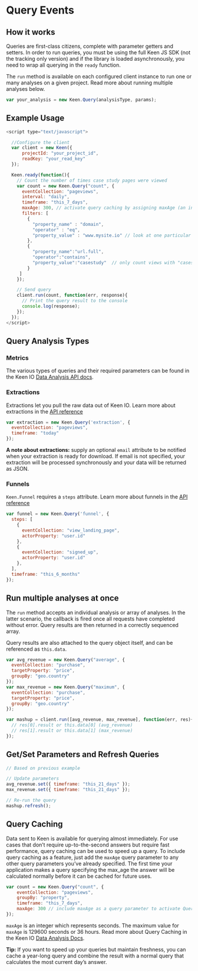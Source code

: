 # Query Events

## How it works

Queries are first-class citizens, complete with parameter getters and setters. In order to run queries, you must be using the full Keen JS SDK (not the tracking only version) and if the library is loaded asynchronously, you need to wrap all querying in the `ready` function.

The `run` method is available on each configured client instance to run one or many analyses on a given project. Read more about running multiple analyses below.

```javascript
var your_analysis = new Keen.Query(analysisType, params);
```

## Example Usage

```javascript
<script type="text/javascript">

  //Configure the client
  var client = new Keen({
      projectId: "your_project_id",
      readKey: "your_read_key"
  });

  Keen.ready(function(){
    // Count the number of times case study pages were viewed
    var count = new Keen.Query("count", {
      eventCollection: "pageviews",
      interval: "daily",
      timeframe: "this_7_days",
      maxAge: 300, // activate query caching by assigning maxAge (an integer representing seconds)
      filters: [
        {
          "property_name" : "domain",
          "operator" : "eq",
          "property_value" : "www.mysite.io" // look at one particular domain only
        },
        {
          "property_name":"url.full",
          "operator":"contains",
          "property_value":"casestudy"  // only count views with "casestudy" in the page URL
        }
     ]
    });

    // Send query
    client.run(count, function(err, response){
      // Print the query result to the console
      console.log(response);
    });
  });
</script>
```
## Query Analysis Types

### Metrics

The various types of queries and their required parameters can be found in the Keen IO [Data Analysis API docs](https://keen.io/docs/data-analysis/metrics/).

### Extractions

Extractions let you pull the raw data out of Keen IO.  Learn more about extractions in the [API reference](https://keen.io/docs/data-analysis/extractions)

```javascript
var extraction = new Keen.Query('extraction', {
  eventCollection: "pageviews",
  timeframe: "today"
});
```

**A note about extractions:** supply an optional `email` attribute to be notified when your extraction is ready for download. If email is not specified, your extraction will be processed synchronously and your data will be returned as JSON.

### Funnels

`Keen.Funnel` requires a `steps` attribute.  Learn more about funnels in the [API reference](https://keen.io/docs/data-analysis/funnels/#steps)

```javascript
var funnel = new Keen.Query('funnel', {
  steps: [
    {
  	  eventCollection: "view_landing_page",
  	  actorProperty: "user.id"
    },
    {
  	  eventCollection: "signed_up",
  	  actorProperty: "user.id"
    },
  ],
  timeframe: "this_6_months"
});
```

## Run multiple analyses at once

The `run` method accepts an individual analysis or array of analyses. In the latter scenario, the callback is fired once all requests have completed without error. Query results are then returned in a correctly sequenced array.

Query results are also attached to the query object itself, and can be referenced as `this.data`.

```javascript
var avg_revenue = new Keen.Query("average", {
  eventCollection: "purchase",
  targetProperty: "price",
  groupBy: "geo.country"
});
var max_revenue = new Keen.Query("maximum", {
  eventCollection: "purchase",
  targetProperty: "price",
  groupBy: "geo.country"
});

var mashup = client.run([avg_revenue, max_revenue], function(err, res){
  // res[0].result or this.data[0] (avg_revenue)
  // res[1].result or this.data[1] (max_revenue)
});  
```
## Get/Set Parameters and Refresh Queries

```javascript
// Based on previous example

// Update parameters
avg_revenue.set({ timeframe: "this_21_days" });
max_revenue.set({ timeframe: "this_21_days" });

// Re-run the query
mashup.refresh();
```
## Query Caching

Data sent to Keen is available for querying almost immediately. For use cases that don’t require up-to-the-second answers but require fast performance, query caching can be used to speed up a query. To include query caching as a feature, just add the `maxAge` query parameter to any other query parameters you’ve already specified. The first time your application makes a query specifying the max_age the answer will be calculated normally before it can be cached for future uses. 

```javascript
var count = new Keen.Query("count", {
    eventCollection: "pageviews",
    groupBy: "property",
    timeframe: "this_7_days",
    maxAge: 300 // include maxAge as a query parameter to activate Query Caching
});
```
`maxAge` is an integer which represents seconds. The maximum value for `maxAge` is 129600 seconds or 36 hours. Read more about Query Caching in the Keen IO [Data Analysis Docs](https://keen.io/docs/data-analysis/caching/).

**Tip:** If you want to speed up your queries but maintain freshness, you can cache a year-long query and combine the result with a normal query that calculates the most current day’s answer.
